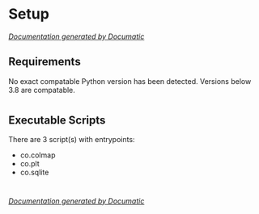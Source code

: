 # Setup

[_Documentation generated by Documatic_](https://www.documatic.com)

<!---Documatic-section-Requirements-start--->
## Requirements

No exact compatable Python version has been detected.
Versions below 3.8 are compatable.

# #
<!---Documatic-section-Requirements-end--->

<!---Documatic-section-Executable Scripts-start--->
## Executable Scripts

There are 3 script(s) with entrypoints:
* co.colmap
* co.plt
* co.sqlite

# #
<!---Documatic-section-Executable Scripts-end--->

[_Documentation generated by Documatic_](https://www.documatic.com)